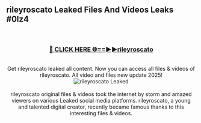 ## rileyroscato Leaked Files And Videos Leaks #0lz4
<br>
<div align="center">
<h3><a href="https://watchclip.my.id/rileyroscato" rel="nofollow">🔴 CLICK HERE 🌐==►►rileyroscato</a></h3>
<br>
Get rileyroscato leaked all content. Now you can access all files & videos of rileyroscato. All video and files new update 2025!
<br>
<a href="https://watchclip.my.id/rileyroscato" rel="nofollow" data-target="animated-image.originalLink"><img src="https://i.ibb.co.com/WyWwxjT/player-gif2.gif" alt="rileyroscato Leaked" style="max-width: 100%; display: inline-block;" data-target="animated-image.originalImage"></a>
<br><br>
rileyroscato original files & videos took the internet by storm and amazed viewers on various Leaked social media platforms. rileyroscato, a young and talented digital creator, recently became famous thanks to this interesting files & videos.
</div>
<br>